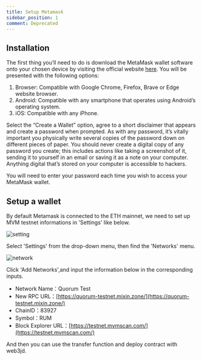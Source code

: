 ```yaml
---
title: Setup Metamask
sidebar_position: 1
comment: Deprecated
---
```


## Installation

The first thing you’ll need to do is download the MetaMask wallet software onto your chosen device by visiting the official website [here](https://metamask.io/). You will be presented with the following options:

1. Browser: Compatible with Google Chrome, Firefox, Brave or Edge website browser.
2. Android: Compatible with any smartphone that operates using Android’s operating system.
3. iOS: Compatible with any iPhone.

Select the “Create a Wallet” option, agree to a short disclaimer that appears and create a password when prompted. As with any password, it’s vitally important you physically write several copies of the password down on different pieces of paper. You should never create a digital copy of any password you create; this includes actions like taking a screenshot of it, sending it to yourself in an email or saving it as a note on your computer. Anything digital that’s stored on your computer is accessible to hackers.

You will need to enter your password each time you wish to access your MetaMask wallet.

## Setup a wallet

By default Metamask is connected to the ETH mainnet, we need to set up MVM testnet informations in 'Settings' like below.

![setting](./images/setting.png)

Select 'Settings' from the drop-down menu, then find the 'Networks' menu.

![network](./images/network.png)

Click 'Add Networks',and input the information below in the corresponding inputs.

- Network Name：Quorum Test
- New RPC URL：[https://quorum-testnet.mixin.zone/](https://quorum-testnet.mixin.zone/)
- ChainID：83927
- Symbol：RUM
- Block Explorer URL：[https://testnet.mvmscan.com/](https://testnet.mvmscan.com/)

And then you can use the transfer function and deploy contract with web3jd.
